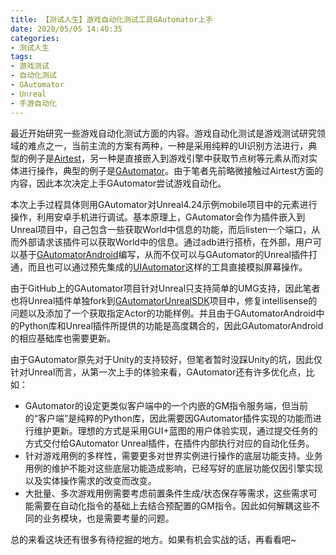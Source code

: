```yaml
---
title: 【测试人生】游戏自动化测试工具GAutomator上手
date: 2020/05/05 14:40:35
categories:
- 测试人生
tags:
- 游戏测试
- 自动化测试
- GAutomator
- Unreal
- 手游自动化
---
```


最近开始研究一些游戏自动化测试方面的内容。游戏自动化测试是游戏测试研究领域的难点之一，当前主流的方案有两种，一种是采用纯粹的UI识别方法进行，典型的例子是[Airtest](https://github.com/AirtestProject/Airtest)，另一种是直接嵌入到游戏引擎中获取节点树等元素从而对实体进行操作，典型的例子是[GAutomator](https://github.com/Tencent/GAutomator)。由于笔者先前略微接触过Airtest方面的内容，因此本次决定上手GAutomator尝试游戏自动化。

本次上手过程具体则用GAutomator对Unreal4.24示例mobile项目中的元素进行操作，利用安卓手机进行调试。基本原理上，GAutomator会作为插件嵌入到Unreal项目中，自己包含一些获取World中信息的功能，而后listen一个端口，从而外部请求该插件可以获取World中的信息。通过adb进行搭桥，在外部，用户可以基于[GAutomatorAndroid](https://github.com/Tencent/GAutomator/tree/master/GAutomatorAndroid)编写，从而不仅可以与GAutomator的Unreal插件打通，而且也可以通过预先集成的[UIAutomator](https://github.com/xiaocong/uiautomator)这样的工具直接模拟屏幕操作。

<!-- more -->

由于GitHub上的GAutomator项目针对Unreal只支持简单的UMG支持，因此笔者也将Unreal插件单独fork到[GAutomatorUnrealSDK](https://github.com/utmhikari/GAutomatorUnrealSDK)项目中，修复intellisense的问题以及添加了一个获取指定Actor的功能样例。并且由于GAutomatorAndroid中的Python库和Unreal插件所提供的功能是高度耦合的，因此GAutomatorAndroid的相应基础库也需要更新。

由于GAutomator原先对于Unity的支持较好，但笔者暂时没踩Unity的坑，因此仅针对Unreal而言，从第一次上手的体验来看，GAutomator还有许多优化点，比如：

- GAutomator的设定更类似客户端中的一个内嵌的GM指令服务端，但当前的“客户端”是纯粹的Python库，因此需要因GAutomator插件实现的功能而进行维护更新。理想的方式是采用GUI+蓝图的用户体验实现，通过提交任务的方式交付给GAutomator Unreal插件，在插件内部执行对应的自动化任务。
- 针对游戏用例的多样性，需要更多对世界实例进行操作的底层功能支持。业务用例的维护不能对这些底层功能造成影响，已经写好的底层功能仅因引擎实现以及实体操作需求的改变而改变。
- 大批量、多次游戏用例需要考虑前置条件生成/状态保存等需求，这些需求可能需要在自动化指令的基础上去结合预配置的GM指令。因此如何解耦这些不同的业务模块，也是需要考量的问题。

总的来看这块还有很多有待挖掘的地方。如果有机会实战的话，再看看吧~
